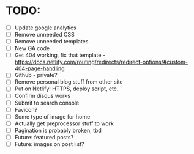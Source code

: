 # TODO:

- [ ] Update google analytics
- [ ] Remove unneeded CSS
- [ ] Remove unneeded templates
- [ ] New GA code
- [ ] Get 404 working, fix that template - https://docs.netlify.com/routing/redirects/redirect-options/#custom-404-page-handling
- [ ] Github - private?
- [ ] Remove personal blog stuff from other site
- [ ] Put on Netlify! HTTPS, deploy script, etc.
- [ ] Confirm disqus works
- [ ] Submit to search console
- [ ] Favicon?
- [ ] Some type of image for home
- [ ] Actually get preprocessor stuff to work
- [ ] Pagination is probably broken, tbd
- [ ] Future: featured posts?
- [ ] Future: images on post list?
